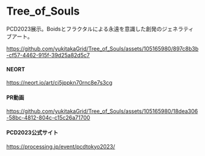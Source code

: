 # Tree_of_Souls
PCD2023展示。Boidsとフラクタルによる永遠を意識した創発のジェネラティブアート。


https://github.com/yukitakaGrid/Tree_of_Souls/assets/105165980/897c8b3b-cf57-4462-915f-39d25a82d5c7

#### NEORT
https://neort.io/art/ci5jppkn70rnc8e7s3cg

#### PR動画



https://github.com/yukitakaGrid/Tree_of_Souls/assets/105165980/18dea306-58bc-4812-804c-c15c26a71700



#### PCD2023公式サイト
https://processing.jp/event/pcdtokyo2023/
